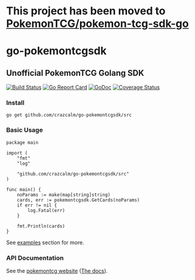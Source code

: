 # This project has been moved to [PokemonTCG/pokemon-tcg-sdk-go](https://github.com/PokemonTCG/pokemon-tcg-sdk-go)


# go-pokemontcgsdk
## Unofficial PokemonTCG Golang SDK

[![Build Status](https://api.travis-ci.org/crazcalm/go-pokemontcgsdk.svg?branch=master)](https://travis-ci.org/crazcalm/term-quiz)    [![Go Report Card](https://goreportcard.com/badge/github.com/crazcalm/go-pokemontcgsdk)](https://goreportcard.com/report/github.com/crazcalm/go-pokemontcgsdk)    [![GoDoc](https://godoc.org/github.com/crazcalm/go-pokemontcgsdk/src?status.svg)](https://godoc.org/github.com/crazcalm/go-pokemontcgsdk/src)    [![Coverage Status](https://coveralls.io/repos/github/crazcalm/go-pokemontcgsdk/badge.svg?branch=master)](https://coveralls.io/github/crazcalm/go-pokemontcgsdk?branch=master)

### Install
`go get github.com/crazcalm/go-pokemontcgsdk/src`

### Basic Usage

	package main

	import (
		"fmt"
		"log"

		"github.com/crazcalm/go-pokemontcgsdk/src"
	)

	func main() {
		noParams := make(map[string]string)
		cards, err := pokemontcgsdk.GetCards(noParams)
		if err != nil {
			log.Fatal(err)
		}

		fmt.Println(cards)
	}

See [examples](https://github.com/crazcalm/go-pokemontcgsdk/tree/master/_examples) section for more.

### API Documentation

See the [pokemontcg website](https://pokemontcg.io/) ([The docs](https://docs.pokemontcg.io/)).



